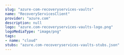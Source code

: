 ```yaml
---
slug: "azure-com-recoveryservices-vaults"
name: "RecoveryServicesClient"
provider: "azure.com"
description: null
logo: "azure.com-recoveryservices-vaults-logo.png"
logoMediaType: "image/png"
tags:
- name: "cloud"
stubs: "azure.com-recoveryservices-vaults-stubs.json"
---
```

